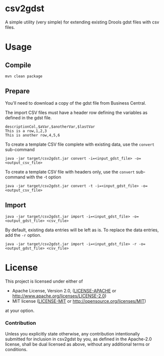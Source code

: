 # csv2gdst

A simple utility (very simple) for extending existing Drools gdst files with csv files.

# Usage

## Compile 
```shell script
mvn clean package
```

## Prepare

You'll need to download a copy of the gdst file from Business Central. 

The import CSV files must have a header row defining the variables as defined in the gdst file.

```csv
descriptionCol,$aVar,$anotherVar,$lastVar
This is a row,1,2,3
This is another row,4,5,6
``` 

To create a template CSV file complete with existing data, use the `convert` sub-command

```shell script
java -jar target/csv2gdst.jar convert -i=<input_gdst_file> -o=<output_csv_file>
```

To create a template CSV file with headers only, use the `convert` sub-command with the -t option

```shell script
java -jar target/csv2gdst.jar convert -t -i=<input_gdst_file> -o=<output_csv_file>
```

## Import

```shell script
java -jar target/csv2gdst.jar import -i=<input_gdst_file> -o=<output_gdst_file> <csv_file>
```

By default, existing data entries will be left as is. To replace the data entries, add the `-r` option.

```shell script
java -jar target/csv2gdst.jar import -i=<input_gdst_file> -r -o=<output_gdst_file> <csv_file>
```

# License

This project is licensed under either of

 * Apache License, Version 2.0, ([LICENSE-APACHE](LICENSE-APACHE) or
   http://www.apache.org/licenses/LICENSE-2.0)
 * MIT license ([LICENSE-MIT](LICENSE-MIT) or
   http://opensource.org/licenses/MIT)

at your option.

### Contribution

Unless you explicitly state otherwise, any contribution intentionally submitted
for inclusion in csv2gdst by you, as defined in the Apache-2.0 license, shall be
dual licensed as above, without any additional terms or conditions.
